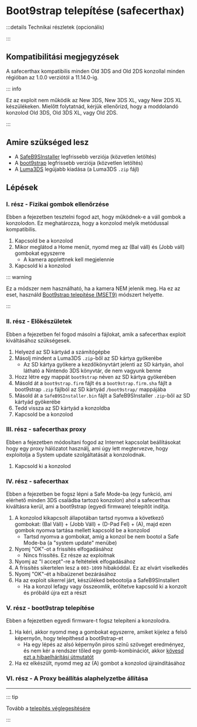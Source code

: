 # Boot9strap telepítése (safecerthax)

:::details Technikai részletek (opcionális)

:::

## Kompatibilitási megjegyzések

A safecerthax kompatibilis minden Old 3DS and Old 2DS konzollal minden régióban az 1.0.0 verziótól a 11.14.0-ig.

::: info

Ez az exploit nem működik az New 3DS, New 3DS XL, vagy New 2DS XL készülékeken. Mielőtt folytatnád, kérjük ellenőrizd, hogy a moddolandó konzolod Old 3DS, Old 3DS XL, vagy Old 2DS.

:::

## Amire szükséged lesz

- A [SafeB9SInstaller](https://github.com/d0k3/SafeB9SInstaller/releases/download/v0.0.7/SafeB9SInstaller-20170605-122940.zip) legfrissebb verziója (közvetlen letöltés)
- A [boot9strap](https://github.com/SciresM/boot9strap/releases/download/1.4/boot9strap-1.4.zip) legfrissebb verziója (közvetlen letöltés)
- A [Luma3DS](https://github.com/LumaTeam/Luma3DS/releases/latest) legújabb kiadása (a Luma3DS `.zip` fájl)

## Lépések

### I. rész - Fizikai gombok ellenőrzése

Ebben a fejezetben tesztelni fogod azt, hogy működnek-e a váll gombok a konzolodon. Ez meghatározza, hogy a konzolod melyik metódussal kompatibilis.

1. Kapcsold be a konzolod
2. Mikor meglátod a Home menüt, nyomd meg az (Bal váll) és (Jobb váll) gombokat egyszerre
   - A kamera applettnek kell megjelennie
3. Kapcsold ki a konzolod

::: warning

Ez a módszer nem használható, ha a kamera NEM jelenik meg. Ha ez az eset, használd [Boot9strap telepítése (MSET9)](installing-boot9strap-\(mset9\)) módszert helyette.

:::

### II. rész - Előkészületek

Ebben a fejezetben fel fogod másolni a fájlokat, amik a safecerthax exploit kiváltásához szükségesek.

1. Helyezd az SD kártyád a számítógépbe
2. Másolj mindent a Luma3DS `.zip`-ből az SD kártya gyökerébe
   - Az SD kártya gyökere a kezdőkönyvtárt jelenti az SD kártyán, ahol látható a Nintendo 3DS könyvtár, de nem vagyunk benne
3. Hozz létre egy mappát `boot9strap` néven az SD kártya gyökerében
4. Másold át a `boot9strap.firm` fájlt és a `boot9strap.firm.sha` fájlt a boot9strap `.zip` fájlból az SD kártyád `/boot9strap/` mappájába
5. Másold át a `SafeB9SInstaller.bin` fájlt a SafeB9SInstaller `.zip`-ből az SD kártyád gyökerébe
6. Tedd vissza az SD kártyád a konzoldba
7. Kapcsold be a konzolod

### III. rész - safecerthax proxy

Ebben a fejezetben módosítani fogod az Internet kapcsolat beállításokat hogy egy proxy hálózatot használj, ami úgy lett megtervezve, hogy exploitolja a System update szolgáltatását a konzolodnak.

<!--@include: ./_include/addproxy.md -->

1. Kapcsold ki a konzolod

### IV. rész - safecerthax

Ebben a fejezetben be fogsz lépni a Safe Mode-ba (egy funkció, ami elérhető minden 3DS családba tartozó konzolon) ahol a safecerthax kiváltásra kerül, ami a boot9strap (egyedi firmware) telepítőt indítja.

1. A konzolod kikapcsolt állapotában tartsd nyomva a következő gombokat: (Bal Váll) + (Jobb Váll) + (D-Pad Fel) + (A), majd ezen gombok nyomva tartása mellett kapcsold be a konzolod
   - Tartsd nyomva a gombokat, amíg a konzol be nem bootol a Safe Mode-ba (a "system update" menübe)
2. Nyomj "OK"-ot a frissítés elfogadásához
   - Nincs frissítés. Ez része az exploitnak
3. Nyomj az "I accept"-re a feltételek elfogadásához
4. A frissítés sikertelen lesz a `003-1099` hibakóddal. Ez az elvárt viselkedés
5. Nyomj "OK"-ét a hibaüzenet bezárásához
6. Ha az exploit sikerrel járt, készüléked bebootolja a SafeB9SInstallert
   - Ha a konzol lefagy vagy összeomlik, erőltetve kapcsold ki a konzolt és próbáld újra ezt a részt

### V. rész - boot9strap telepítése

Ebben a fejezetben egyedi firmware-t fogsz telepíteni a konzolodra.

1. Ha kéri, akkor nyomd meg a gombokat egyszerre, amiket kijelez a felső képernyőn, hogy telepíthesd a boot9strap-et
   - Ha egy lépés az alsó képernyőn piros színű szöveget eredményez, és nem kér a rendszer tőled egy gomb-kombinációt, akkor [kövesd ezt a hibaelhárítási útmutatót](troubleshooting-safecerthax)
2. Ha ez elkészült, nyomd meg az (A) gombot a konzolod újraindításához

<!--@include: ./_include/configure-luma3ds.md -->

<!--@include: ./_include/luma3ds-installed-note.md -->

### VI. rész - A Proxy beállítás alaphelyzetbe állítása

<!--@include: ./_include/rmproxy.md -->

___

::: tip

Tovább a [telepítés véglegesítésére](finalizing-setup)

:::
